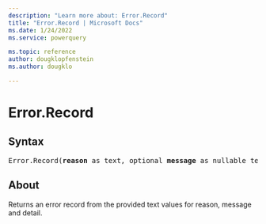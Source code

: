 ```yaml
---
description: "Learn more about: Error.Record"
title: "Error.Record | Microsoft Docs"
ms.date: 1/24/2022
ms.service: powerquery

ms.topic: reference
author: dougklopfenstein
ms.author: dougklo

---
```

# Error.Record

## Syntax

<pre>
Error.Record(<b>reason</b> as text, optional <b>message</b> as nullable text, optional <b>detail</b> as any, optional <b>parameters</b> as nullable list) as record
</pre>
  
## About

Returns an error record from the provided text values for reason, message and detail.

